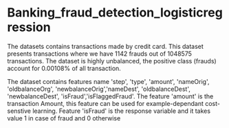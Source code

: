 # Banking_fraud_detection_logisticregression
The datasets contains transactions made by credit card. This dataset presents transactions where we have 1142 frauds out of 1048575 transactions. The dataset is highly unbalanced, the positive class (frauds) account for 0.00108% of all transaction.

The dataset contains features name 'step', 'type', 'amount', 'nameOrig', 'oldbalanceOrg', 'newbalanceOrig','nameDest', 'oldbalanceDest', 'newbalanceDest', 'isFraud','isFlaggedFraud'. The feature 'amount' is the transaction Amount, this feature can be used for example-dependant cost-senstive learning. Feature 'isFraud' is the response variable and it takes value 1 in case of fraud and 0 otherwise
